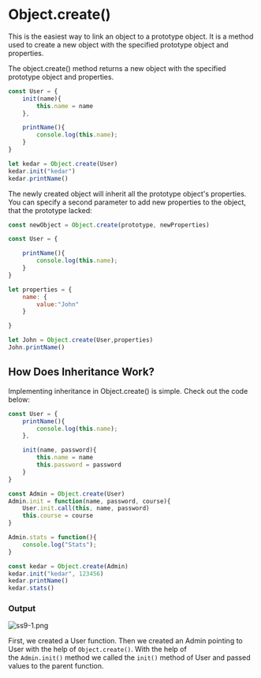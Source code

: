 # Object.create()

This is the easiest way to link an object to a prototype object. It is a method used to create a new object with the specified prototype object and properties.

The object.create() method returns a new object with the specified prototype object and properties.

```jsx
const User = {
    init(name){
        this.name = name
    },

    printName(){
        console.log(this.name);
    }
}

let kedar = Object.create(User)
kedar.init("kedar")
kedar.printName()
```

The newly created object will inherit all the prototype object's properties. You can specify a second parameter to add new properties to the object, that the prototype lacked:

```jsx
const newObject = Object.create(prototype, newProperties)
```

```jsx
const User = {

    printName(){
        console.log(this.name);
    }
}

let properties = {
    name: {
        value:"John"
    }

}

let John = Object.create(User,properties)
John.printName()
```

## How Does Inheritance Work?

Implementing inheritance in Object.create() is simple. Check out the code below:

```jsx
const User = {
    printName(){
        console.log(this.name);
    },

    init(name, password){
        this.name = name
        this.password = password
    }
}

const Admin = Object.create(User)
Admin.init = function(name, password, course){
    User.init.call(this, name, password)
    this.course = course
}

Admin.stats = function(){
    console.log("Stats");
}

const kedar = Object.create(Admin)
kedar.init("kedar", 123456)
kedar.printName()
kedar.stats()
```

### Output

![ss9-1.png](Object%20create()%201b2aeacbb29981e18f58c994eaa0694c/ss9-1.png)

First, we created a User function. Then we created an Admin pointing to User with the help of `Object.create()`. With the help of the `Admin.init()` method we called the `init()` method of User and passed values to the parent function.
